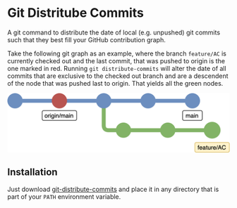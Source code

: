 # Git Distritube Commits

A git command to distribute the date of local (e.g. unpushed) git commits such
that they best fill your GitHub contribution graph.

Take the following git graph as an example, where the branch `feature/AC` is
currently checked out and the last commit, that was pushed to origin is the one
marked in red. Running `git distribute-commits` will alter the date of all
commits that are exclusive to the checked out branch and are a descendent of
the node that was pushed last to origin. That yields all the green nodes.

![Git graph illustrating the usage of git-distribute-commits](examples/git-branched-graph.png)

## Installation
Just download [git-distribute-commits](git-distribute-commits) and place
it in any directory that is part of your `PATH` environment variable.
